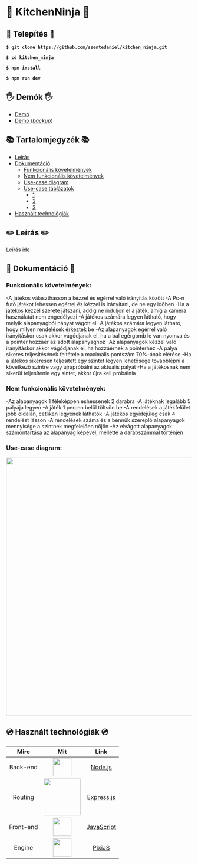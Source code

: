 # 🔪 KitchenNinja 🔪

## 🍗 Telepítés 🍗

**`$ git clone https://github.com/szentedaniel/kitchen_ninja.git`**

**`$ cd kitchen_ninja`**

**`$ npm install`**

**`$ npm run dev`**

## 🖐 Demók 🖐

- [Demó](https://kitchen-ninja-debug.herokuapp.com/)
- [Demó (_backup_)](https://kitchen-ninja-backup.herokuapp.com/)

## 📚 Tartalomjegyzék 📚

- [Leírás](#-leírás-)
- [Dokumentáció](#-dokumentáció-)
  - [Funkcionális követelmények](#funkcionális-követelmények)
  - [Nem funkcionális követelmények](#nem-funkcionális-követelmények)
  - [Use-case diagram](#use-case-diagram)
  - [Use-case táblázatok](#)
    - [1](#)
    - [2](#)
    - [3](#)
- [Használt technológiák](#-használt-technológiák-)

## ✏️ Leírás ✏️

Leírás ide

## 📄 Dokumentáció 📄

### Funkcionális követelmények:

-A játékos választhasson a kézzel és egérrel való irányítás között
-A Pc-n futó játékot lehessen egérrel és kézzel is irányítani, de ne egy időben
-Ha a játékos kézzel szerete játszani, addig ne induljon el a játék, amíg a kamera használatát nem engedélyezi
-A játékos számára legyen látható, hogy melyik alapanyagból hányat vágott el
-A játékos számára legyen látható, hogy milyen rendelések érkeztek be
-Az alapanyagok egérrel való irányításkor csak akkor vágódjanak el, ha a bal egérgomb le van nyomva és a pointer hozzáér az adott alapanyaghoz
-Az alapanyagok kézzel való irányításkor akkor vágódjanak el, ha hozzáérnek a pointerhez
-A pálya sikeres teljesítésének feltétele a maximális pontszám 70%-ának elérése
-Ha a játékos sikeresen teljesített egy szintet legyen lehetősége továbblépni a következő szintre vagy újrapróbálni az aktuális pályát
-Ha a játékosnak nem sikerül teljesítenie egy sintet, akkor újra kell próbálnia

### Nem funkcionális követelmények:

-Az alapanyagok 1 féleképpen eshessenek 2 darabra
-A játéknak legalább 5 pályája legyen
-A játék 1 percen belül töltsön be
-A rendelések a játékfelület jobb oldalán, cetliken legyenek láthatók
-A játékos egyidejűleg csak 4 rendelést lásson
-A rendelések száma és a bennűk szereplő alapanyagok mennyisége a szintnek megfelelően nőjön
-Az elvágott alapanyagok számontartása az alapanyag képével, mellette a darabszámmal történjen

### Use-case diagram:

<p align="center">
  <img src="#ide-kell-link" width="700">
</p>

## 💿 Használt technológiák 💿

|   Mire    |                                                                                Mit                                                                                 |                 Link                 |
| :--------: | :-------------------------------------------------------------------------------------------------------------------------------------------------------------: | :------------------------------: |
| Back-end  |  <a href="https://nodejs.org/en/"><img width=50px src="https://www.pinclipart.com/picdir/middle/102-1024697_related-wallpapers-node-js-logo-png-clipart.png"></a>   |  [Node.js](https://nodejs.org/en/)   |
|  Routing  |   <a href="https://expressjs.com/"><img width=100px src="https://upload.wikimedia.org/wikipedia/commons/6/64/Expressjs.png"></a>    | [Express.js](https://expressjs.com/) |
| Front-end |    <a href="https://www.javascript.com/"><img width=50px src="https://upload.wikimedia.org/wikipedia/commons/thumb/9/99/Unofficial_JavaScript_logo_2.svg/768px-Unofficial_JavaScript_logo_2.svg.png"></a>     |   [JavaScript](https://www.javascript.com/)   |
| Engine |    <a href="https://www.pixijs.com/"><img width=50px src="https://www.markhawkinsdesigns.com/images/blog/pixijs.jpg"></a>     |   [PixiJS](https://www.pixijs.com/)   |

